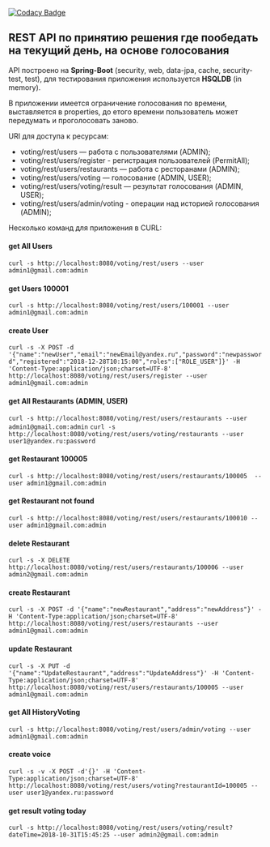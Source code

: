 [![Codacy Badge](https://api.codacy.com/project/badge/Grade/33debddccd5242c49ceaf51c86d71467)](https://www.codacy.com/app/YorikUh/voting?utm_source=github.com&amp;utm_medium=referral&amp;utm_content=uhanovyuriy/voting&amp;utm_campaign=Badge_Grade)

## REST API по принятию решения где пообедать на текущий день, на основе голосования

API  построено на  **Spring-Boot** (security, web, data-jpa, cache, security-test, test), для тестирования приложения используется **HSQLDB** (in memory). 

В приложении имеется ограничение голосования по времени, выставляется в properties, 
до етого времени пользователь может передумать и проголосовать заново.

URI для доступа к ресурсам:

 - voting/rest/users — работа с пользователями (ADMIN);
 - voting/rest/users/register - регистрация пользователей (PermitAll);
 - voting/rest/users/restaurants — работа с ресторанами (ADMIN);
 - voting/rest/users/voting — голосование (ADMIN, USER);
 - voting/rest/users/voting/result — результат голосования (ADMIN, USER);
 - voting/rest/users/admin/voting - операции над историей голосования (ADMIN);


Несколько команд для приложения в CURL:

#### get All Users
`curl -s http://localhost:8080/voting/rest/users --user admin1@gmail.com:admin`

#### get Users 100001
`curl -s http://localhost:8080/voting/rest/users/100001 --user admin1@gmail.com:admin`

#### create User
`curl -s -X POST -d '{"name":"newUser","email":"newEmail@yandex.ru","password":"newpassword","registered":"2018-12-28T10:15:00","roles":["ROLE_USER"]}' -H 'Content-Type:application/json;charset=UTF-8' http://localhost:8080/voting/rest/users/register --user admin1@gmail.com:admin`

#### get All Restaurants (ADMIN, USER)
`curl -s http://localhost:8080/voting/rest/users/restaurants --user admin1@gmail.com:admin`
`curl -s http://localhost:8080/voting/rest/users/voting/restaurants --user user1@yandex.ru:password`

#### get Restaurant 100005
`curl -s http://localhost:8080/voting/rest/users/restaurants/100005  --user admin1@gmail.com:admin`

#### get Restaurant not found
`curl -s http://localhost:8080/voting/rest/users/restaurants/100010 --user admin1@gmail.com:admin`

#### delete Restaurant
`curl -s -X DELETE http://localhost:8080/voting/rest/users/restaurants/100006 --user admin2@gmail.com:admin`

#### create Restaurant
`curl -s -X POST -d '{"name":"newRestaurant","address":"newAddress"}' -H 'Content-Type:application/json;charset=UTF-8' http://localhost:8080/voting/rest/users/restaurants --user admin1@gmail.com:admin`

#### update Restaurant
`curl -s -X PUT -d '{"name":"UpdateRestaurant","address":"UpdateAddress"}' -H 'Content-Type:application/json;charset=UTF-8' http://localhost:8080/voting/rest/users/restaurants/100005 --user admin1@gmail.com:admin`

#### get All HistoryVoting
`curl -s http://localhost:8080/voting/rest/users/admin/voting --user admin1@gmail.com:admin`

#### create voice
`curl -s -v -X POST -d'{}' -H 'Content-Type:application/json;charset=UTF-8' http://localhost:8080/voting/rest/users/voting?restaurantId=100005 --user user1@yandex.ru:password`

#### get result voting today
`curl -s http://localhost:8080/voting/rest/users/voting/result?dateTime=2018-10-31T15:45:25 --user admin2@gmail.com:admin`
